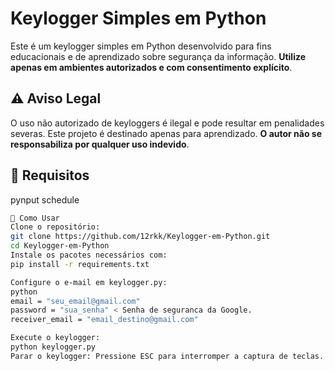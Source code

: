 # Keylogger Simples em Python

Este é um keylogger simples em Python desenvolvido para fins educacionais e de aprendizado sobre segurança da informação. **Utilize apenas em ambientes autorizados e com consentimento explícito**.

## ⚠️ Aviso Legal

O uso não autorizado de keyloggers é ilegal e pode resultar em penalidades severas. Este projeto é destinado apenas para aprendizado. **O autor não se responsabiliza por qualquer uso indevido**.

## 🧰 Requisitos
pynput 
schedule 

```bash
🚀 Como Usar
Clone o repositório:
git clone https://github.com/12rkk/Keylogger-em-Python.git
cd Keylogger-em-Python
Instale os pacotes necessários com:
pip install -r requirements.txt

Configure o e-mail em keylogger.py:
python
email = "seu_email@gmail.com"
password = "sua_senha" < Senha de seguranca da Google.
receiver_email = "email_destino@gmail.com"

Execute o keylogger:
python keylogger.py
Parar o keylogger: Pressione ESC para interromper a captura de teclas.

